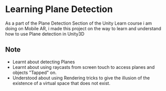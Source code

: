 
# Learning Plane Detection

As a part of the Plane Detection Section of the Unity Learn course i am doing on Mobile AR, i made this project on the way to learn and understand how to use Plane detection in Unity3D

## Note

- Learnt about detecting Planes
- Learnt about using raycasts from screen touch to access planes and objects "Tapped" on.
- Understood about using Rendering tricks to give the illusion of the existence of a virtual space that does not exist.
